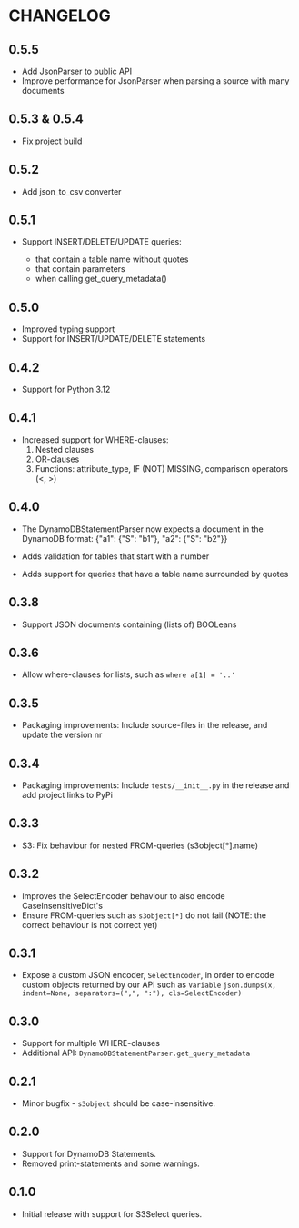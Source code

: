 CHANGELOG
=========

0.5.5
-----
 - Add JsonParser to public API
 - Improve performance for JsonParser when parsing a source with many documents


0.5.3 & 0.5.4
-----
 - Fix project build


0.5.2
-----

 - Add json_to_csv converter


0.5.1
-----

 - Support INSERT/DELETE/UPDATE queries:

   - that contain a table name without quotes
   - that contain parameters
   - when calling get_query_metadata()


0.5.0
-----
 - Improved typing support
 - Support for INSERT/UPDATE/DELETE statements

0.4.2
-----
 - Support for Python 3.12

0.4.1
-----
 - Increased support for WHERE-clauses:
   1. Nested clauses
   2. OR-clauses
   3. Functions: attribute_type, IF (NOT) MISSING, comparison operators (<, >)

0.4.0
-----
 - The DynamoDBStatementParser now expects a document in the DynamoDB format:
{"a1": {"S": "b1"}, "a2": {"S": "b2"}}

  - Adds validation for tables that start with a number
  - Adds support for queries that have a table name surrounded by quotes

0.3.8
-----
 - Support JSON documents containing (lists of) BOOLeans

0.3.6
-----
 -  Allow where-clauses for lists, such as `where a[1] = '..'`

0.3.5
-----
 - Packaging improvements: Include source-files in the release, and update the version nr

0.3.4
-----
 - Packaging improvements: Include `tests/__init__.py` in the release and add project links to PyPi

0.3.3
-----
 - S3: Fix behaviour for nested FROM-queries (s3object[*].name)

0.3.2
-----
 - Improves the SelectEncoder behaviour to also encode CaseInsensitiveDict's
 - Ensure FROM-queries such as `s3object[*]` do not fail (NOTE: the correct behaviour is not correct yet)

0.3.1
-----
 - Expose a custom JSON encoder, `SelectEncoder`, in order to encode custom objects returned by our API such as `Variable`
   `json.dumps(x, indent=None, separators=(",", ":"), cls=SelectEncoder)`

0.3.0
-----
 - Support for multiple WHERE-clauses
 - Additional API: `DynamoDBStatementParser.get_query_metadata`

0.2.1
-----
 - Minor bugfix - `s3object` should be case-insensitive.

0.2.0
-----
 - Support for DynamoDB Statements.
 - Removed print-statements and some warnings.


0.1.0
-----
 - Initial release with support for S3Select queries.
